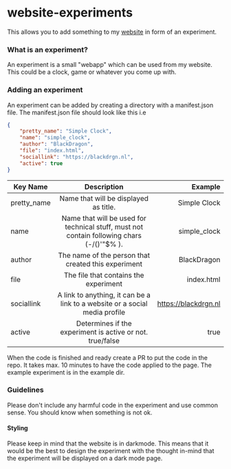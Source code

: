 # website-experiments
This allows you to add something to my [website](https://blackdrgn.nl/) in form of an experiment.
### What is an experiment?
An experiment is a small "webapp" which can be used from my website. This could be a clock, game or whatever you come up with.
### Adding an experiment
An experiment can be added by creating a directory with a manifest.json file. The manifest.json file should look like this i.e
```json
{
    "pretty_name": "Simple Clock",
    "name": "simple_clock",
    "author": "BlackDragon",
    "file": "index.html",
    "sociallink": "https://blackdrgn.nl",
    "active": true
}
```
| Key Name      | Description   | Example  |
| ------------- |:-------------:| -----:|
| pretty_name   | Name that will be displayed as title. | Simple Clock |
| name          | Name that will be used for technical stuff, must not contain following chars (-/\()'"$% ).      |   simple_clock |
| author        | The name of the person that created this experiment      |    BlackDragon |
| file          | The file that contains the experiment      |    index.html |
| sociallink    | A link to anything, it can be a link to a website or a social media profile      |    https://blackdrgn.nl |
| active        | Determines if the experiment is active or not. true/false      |    true |
When the code is finished and ready create a PR to put the code in the repo. It takes max. 10 minutes to have the code applied to the page. The example experiment is in the example dir.
### Guidelines
Please don't include any harmful code in the experiment and use common sense. You should know when something is not ok.
#### Styling
Please keep in mind that the website is in darkmode. This means that it would be the best to design the experiment with the thought in-mind that the experiment will be displayed on a dark mode page.
